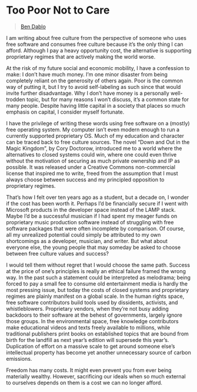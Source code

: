 # Too Poor Not to Care

> [Ben Dablo](../appendix/attributions.html#ben-dablo)

<p>I am writing about free culture from the perspective of someone who
uses free software and consumes free culture because it’s the only
thing I can afford. Although I pay a heavy opportunity cost, the
alternative is supporting proprietary regimes that are actively making
the world worse.</p>

<p>At the risk of my future social and economic mobility, I have a
confession to make: I don’t have much money. I’m one minor disaster
from being completely reliant on the generosity of others again. Poor
is the common way of putting it, but I try to avoid self-labeling as
such since that would invite further disadvantage. Why I don’t have
money is a personally well-trodden topic, but for many reasons I won’t
discuss, it’s a common state for many people. Despite having little
capital in a society that places so much emphasis on capital, I
consider myself fortunate.</p>

<p>I have the privilege of writing these words using free software on a
(mostly) free operating system. My computer isn’t even modern enough
to run a currently supported proprietary OS. Much of my education and
character can be traced back to free culture sources. The novel “Down
and Out in the Magic Kingdom”, by Cory Doctorow, introduced me to a
world where the alternatives to closed systems could win, where one
could even thrive without the motivation of securing as much private
ownership and IP as possible. It was released under a Creative Commons
non-commercial license that inspired me to write, freed from the
assumption that I must always choose between success and my principled
opposition to proprietary regimes.</p>

<p>That’s how I felt over ten years ago as a student, but a decade on, I
wonder if the cost has been worth it. Perhaps I’d be financially
secure if I went with Microsoft products in the developer space
instead of the LAMP stack. Maybe I’d be a successful musician if I had
spent my meager funds on proprietary music production software instead
of struggling with free software packages that were often incomplete
by comparison. Of course, all my unrealized potential could simply be
attributed to my own shortcomings as a developer, musician, and
writer. But what about everyone else, the young people that may
someday be asked to choose between free culture values and success?</p>

<p>I would tell them without regret that I would choose the same
path. Success at the price of one’s principles is really an ethical
failure framed the wrong way. In the past such a statement could be
interpreted as melodrama; being forced to pay a small fee to consume
old entertainment media is hardly the most pressing issue, but today
the costs of closed systems and proprietary regimes are plainly
manifest on a global scale. In the human rights space, free software
contributors build tools used by dissidents, activists, and
whistleblowers. Proprietary vendors, when they’re not busy adding
backdoors to their software at the behest of governments, largely
ignore those groups. In the environmental space, free knowledge
contributors make educational videos and texts freely available to
millions, while traditional publishers print books on established
topics that are bound from birth for the landfill as next year’s
edition will supersede this year’s. Duplication of effort on a massive
scale to get around someone else’s intellectual property has become
yet another unnecessary source of carbon emissions.</p>

<p>Freedom has many costs. It might even prevent you from ever being
materially wealthy. However, sacrificing our ideals when so much
external to ourselves depends on them is a cost we can no longer
afford.</p>
